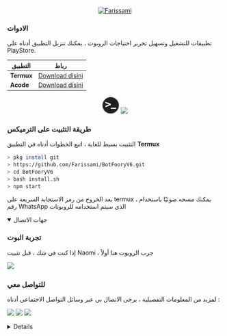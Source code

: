 <p align="center">
<a href="https://github.com/Farissami"><img title="Farissami" src="https://img.shields.io/badge"></a>
</p>


### الادوات
تطبيقات للتشغيل وتسهيل تحرير احتياجات الروبوت ، يمكنك تنزيل التطبيق أدناه على PlayStore.

| التطبيق | رباط |
|--------|--------|
| **Termux** | [Download disini](https://play.google.com/store/apps/details?id=com.termux) |
| **Acode** | [Download disini](https://play.google.com/store/apps/details?id=com.foxdebug.acodefree) |
<p align="center">
  <div align="center">
 <code><img height="40" src="https://raw.githubusercontent.com/github/explore/80688e429a7d4ef2fca1e82350fe8e3517d3494d/topics/terminal/terminal.png"></code>
 <code><img height="40" src="https://user-images.githubusercontent.com/72728486/108440991-c9196180-7286-11eb-910e-d95691565ec8.png"></code>

  </div>
  </p>


### طريقة التثبيت على الترميكس
التثبيت بسيط للغاية ، اتبع الخطوات أدناه في التطبيق **Termux**

```bash
> pkg install git
> https://github.com/Farissami/BotFooryV6.git
> cd BotFooryV6
> bash install.sh
> npm start
```

بعد الخروج من رمز الاستجابة السريعة على termux ، يمكنك مسحه ضوئيًا باستخدام رقم WhatsApp الذي سيتم استخدامه للروبوتات
</details>

<details open="open">
  <summary>جهات الاتصال</summary>

### تجربة البوت
إذا كنت في شك ، قبل تثبيت Naomi ، جرب الروبوت هنا أولاً
<p>
<a href="https://wa.me/79630616395?text=.menu" target="blank"><img src="https://img.shields.io/badge/WhatsApp XD1 Bot v3-30302f?style=flat&logo=whatsapp" /></a>
</p>

### للتواصل معي
لمزيد من المعلومات التفصيلية ، يرجى الاتصال بي عبر وسائل التواصل الاجتماعي أدناه :

<p>
<a href="http://wa.me/966548322599" target="blank"><img src="https://img.shields.io/badge/Whatsapp-30302f?style=flat&logo=whatsapp" /></a>
<a href="http://www.instagram.com/foo.rry" target="blank"><img src="https://img.shields.io/badge/Instagram-30302f?style=flat&logo=instagram" /></a>
<a href="https://discord.gg/GQDMa3xQCA" target="blank"><img src="https://cdn.discordapp.com/attachments/855632531927728129/894186942823026768/unknown.png" /></a>
</p>

  </details>

  <details close="close">
 

